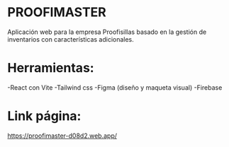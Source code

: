 # PROOFIMASTER

Aplicación web para la empresa Proofisillas basado en la gestión de inventarios con características adicionales. 

# Herramientas:

-React con Vite
-Tailwind css
-Figma (diseño y maqueta visual)
-Firebase

# Link página:
https://proofimaster-d08d2.web.app/